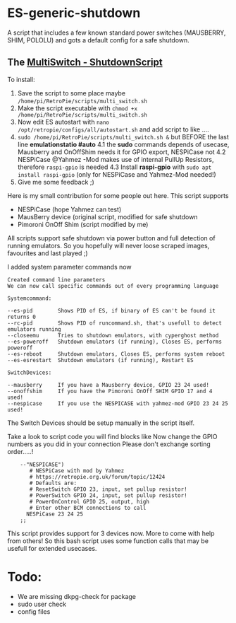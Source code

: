 # ES-generic-shutdown
A script that includes a few known standard power switches (MAUSBERRY, SHIM, POLOLU) and gots a default config for a safe shutdown.

## The [MultiSwitch - ShutdownScript](https://github.com/crcerror/ES-generic-shutdown/blob/master/multi_switch.sh)

To install:
1. Save the script to some place maybe `/home/pi/RetroPie/scripts/multi_switch.sh`
2. Make the script executable with `chmod +x /home/pi/RetroPie/scripts/multi_switch.sh`
3. Now edit ES autostart with `nano /opt/retropie/configs/all/autostart.sh` and add script to like ....
 4. `sudo /home/pi/RetroPie/scripts/multi_switch.sh &` but BEFORE the last line **emulationstatio #auto**
4.1 the **sudo** commands depends of usecase, Mausberry and OnOffShim needs it for GPIO export, NESPiCase not
4.2 NESPiCase @Yahmez -Mod makes use of internal PullUp Resistors, therefore `raspi-gpio` is needed
4.3 Install **raspi-gpio** with `sudo apt install raspi-gpio` (only for NESPiCase and Yahmez-Mod needed!)
 5. Give me some feedback ;)


Here is my small contribution for some people out here. This script supports 
* NESPiCase (hope Yahmez can test)
* MausBerry device (original script, modified for safe shutdown
* Pimoroni OnOff Shim (script modified by me)

All scripts support safe shutdown via power button and full detection of running emulators.
So you hopefully will never loose scraped images, favourites and last played ;)

I added system parameter commands now

```
Created command line parameters
We can now call specific commands out of every programming language

Systemcommand:

--es-pid        Shows PID of ES, if binary of ES can't be found it returns 0
--rc-pid        Shows PID of runcommand.sh, that's usefull to detect emulators running
--closeemu      Tries to shutdown emulators, with cyperghost method
--es-poweroff   Shutdown emulators (if running), Closes ES, performs poweroff
--es-reboot     Shutdown emulators, Closes ES, performs system reboot
--es-esrestart  Shutdown emulators (if running), Restart ES

SwitchDevices:

--mausberry     If you have a Mausberry device, GPIO 23 24 used!
--onoffshim     If you have the Pimoroni OnOff SHIM GPIO 17 and 4 used!
--nespicase     If you use the NESPICASE with yahmez-mod GPIO 23 24 25 used!
```

The Switch Devices should be setup manually in the script itself.

Take a look to script code you will find blocks like
Now change the GPIO numbers as you did in your connection
Please don't exchange sorting order.....!

```
    --"NESPICASE")
       # NESPiCase with mod by Yahmez
       # https://retropie.org.uk/forum/topic/12424
       # Defaults are:
       # ResetSwitch GPIO 23, input, set pullup resistor!
       # PowerSwitch GPIO 24, input, set pullup resistor!
       # PowerOnControl GPIO 25, output, high
       # Enter other BCM connections to call
      NESPiCase 23 24 25
    ;;      
```

This script provides support for 3 devices now. More to come with help from others! So this bash script uses some function calls that may be usefull for extended usecases. 

# Todo:
* We are missing dkpg-check for package
* sudo user check
* config files
